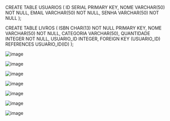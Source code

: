 CREATE TABLE USUARIOS (
    ID SERIAL PRIMARY KEY,
    NOME VARCHAR(50) NOT NULL,
    EMAIL VARCHAR(50) NOT NULL,
    SENHA VARCHAR(50) NOT NULL
);

CREATE TABLE LIVROS (
    ISBN CHAR(13) NOT NULL PRIMARY KEY,
    NOME VARCHAR(50) NOT NULL,
    CATEGORIA VARCHAR(50),
    QUANTIDADE INTEGER NOT NULL,
    USUARIO_ID INTEGER,
    FOREIGN KEY (USUARIO_ID) REFERENCES USUARIO_ID(ID)
);

![image](https://github.com/user-attachments/assets/395e2c02-bee6-415d-a42c-6edfb48d90a9)


![image](https://github.com/user-attachments/assets/24951ada-18c0-40b3-98fe-3d03bed05475)


![image](https://github.com/user-attachments/assets/e295caf0-b97f-45cf-b4c4-e763a88d8bb9)


![image](https://github.com/user-attachments/assets/0c348381-11d3-4346-93ef-72d471ad8e70)


![image](https://github.com/user-attachments/assets/2bbf1070-c128-48c8-a007-e11c18de1d48)


![image](https://github.com/user-attachments/assets/72a4358d-7de0-4fdb-85f2-08c30cd0080d)


![image](https://github.com/user-attachments/assets/de57945c-5e06-489c-bbb5-51619f5a21e0)
